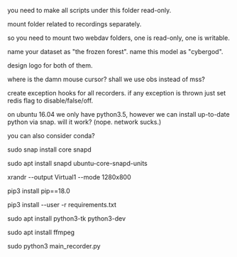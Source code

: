 you need to make all scripts under this folder read-only.

mount folder related to recordings separately.

so you need to mount two webdav folders, one is read-only, one is writable.

name your dataset as "the frozen forest". name this model as "cybergod".

design logo for both of them.

where is the damn mouse cursor? shall we use obs instead of mss?

create exception hooks for all recorders. if any exception is thrown just set redis flag to disable/false/off.

on ubuntu 16.04 we only have python3.5, however we can install up-to-date python via snap. will it work? (nope. network sucks.)

you can also consider conda?

sudo snap install core snapd

sudo apt install snapd ubuntu-core-snapd-units

xrandr --output Virtual1 --mode 1280x800

pip3 install pip==18.0

pip3 install --user -r requirements.txt

sudo apt install python3-tk python3-dev

sudo apt install ffmpeg

sudo python3 main_recorder.py
